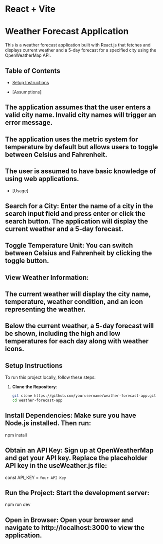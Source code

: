 # React + Vite

 # Weather Forecast Application

This is a weather forecast application built with React.js that fetches and displays current weather and a 5-day forecast for a specified city using the OpenWeatherMap API.

## Table of Contents
- [Setup Instructions](#setup-instructions)

- [Assumptions]
## The application assumes that the user enters a valid city name. Invalid city names will trigger an error message.
## The application uses the metric system for temperature by default but allows users to toggle between Celsius and Fahrenheit.
## The user is assumed to have basic knowledge of using web applications.


- [Usage]
## Search for a City: Enter the name of a city in the search input field and press enter or click the search button. The application will display the current weather and a 5-day forecast.

## Toggle Temperature Unit: You can switch between Celsius and Fahrenheit by clicking the toggle button.

## View Weather Information:

## The current weather will display the city name, temperature, weather condition, and an icon representing the weather.
## Below the current weather, a 5-day forecast will be shown, including the high and low temperatures for each day along with weather icons.

## Setup Instructions

To run this project locally, follow these steps:

1. **Clone the Repository**:
   ```bash
   git clone https://github.com/yourusername/weather-forecast-app.git
   cd weather-forecast-app


## Install Dependencies: Make sure you have Node.js installed. Then run:
npm install

## Obtain an API Key: Sign up at OpenWeatherMap and get your API key. Replace the placeholder API key in the useWeather.js file:
const API_KEY = `Your API Key`

## Run the Project: Start the development server:
npm run dev


## Open in Browser: Open your browser and navigate to http://localhost:3000 to view the application.

